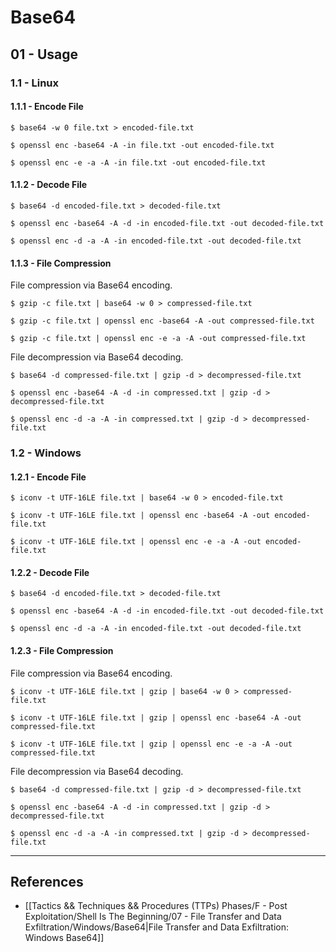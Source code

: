 # Base64

## 01 - Usage

### 1.1 - Linux

#### 1.1.1 - Encode File

```
$ base64 -w 0 file.txt > encoded-file.txt

$ openssl enc -base64 -A -in file.txt -out encoded-file.txt

$ openssl enc -e -a -A -in file.txt -out encoded-file.txt
```

#### 1.1.2 - Decode File

```
$ base64 -d encoded-file.txt > decoded-file.txt

$ openssl enc -base64 -A -d -in encoded-file.txt -out decoded-file.txt

$ openssl enc -d -a -A -in encoded-file.txt -out decoded-file.txt
```

#### 1.1.3 - File Compression

File compression via Base64 encoding.

```
$ gzip -c file.txt | base64 -w 0 > compressed-file.txt

$ gzip -c file.txt | openssl enc -base64 -A -out compressed-file.txt

$ gzip -c file.txt | openssl enc -e -a -A -out compressed-file.txt
```

File decompression via Base64 decoding.

```
$ base64 -d compressed-file.txt | gzip -d > decompressed-file.txt

$ openssl enc -base64 -A -d -in compressed.txt | gzip -d > decompressed-file.txt

$ openssl enc -d -a -A -in compressed.txt | gzip -d > decompressed-file.txt
```

### 1.2 - Windows

#### 1.2.1 - Encode File

```
$ iconv -t UTF-16LE file.txt | base64 -w 0 > encoded-file.txt

$ iconv -t UTF-16LE file.txt | openssl enc -base64 -A -out encoded-file.txt

$ iconv -t UTF-16LE file.txt | openssl enc -e -a -A -out encoded-file.txt
```

#### 1.2.2 - Decode File

```
$ base64 -d encoded-file.txt > decoded-file.txt

$ openssl enc -base64 -A -d -in encoded-file.txt -out decoded-file.txt

$ openssl enc -d -a -A -in encoded-file.txt -out decoded-file.txt
```

#### 1.2.3 - File Compression

File compression via Base64 encoding.

```
$ iconv -t UTF-16LE file.txt | gzip | base64 -w 0 > compressed-file.txt

$ iconv -t UTF-16LE file.txt | gzip | openssl enc -base64 -A -out compressed-file.txt

$ iconv -t UTF-16LE file.txt | gzip | openssl enc -e -a -A -out compressed-file.txt
```

File decompression via Base64 decoding.

```
$ base64 -d compressed-file.txt | gzip -d > decompressed-file.txt

$ openssl enc -base64 -A -d -in compressed.txt | gzip -d > decompressed-file.txt

$ openssl enc -d -a -A -in compressed.txt | gzip -d > decompressed-file.txt
```

---
## References

- [[Tactics && Techniques && Procedures (TTPs) Phases/F - Post Exploitation/Shell Is The Beginning/07 - File Transfer and Data Exfiltration/Windows/Base64|File Transfer and Data Exfiltration: Windows Base64]]